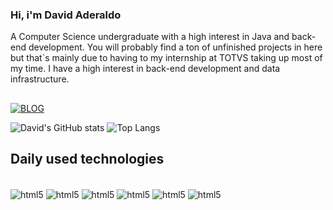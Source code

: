 ### Hi, i'm David Aderaldo
A Computer Science undergraduate with a high interest in Java and back-end development.
You will probably find a ton of unfinished projects in here but that`s mainly due to having to my internship at TOTVS taking up most of my time.
I have a high interest in back-end development and data infrastructure.
##
[![BLOG](https://img.shields.io/badge/LinkedIn-0077B5?style=for-the-badge&logo=linkedin&logoColor=white)](https://www.linkedin.com/in/david-aderaldo/)

![David's GitHub stats](https://github-readme-stats.vercel.app/api?username=davidade300&show_icons=true&theme=radical) ![Top Langs](https://github-readme-stats.vercel.app/api/top-langs/?username=davidade300&layout=compact)



## Daily used technologies

<div style="display: inline-block"><br>
    <img align="center" alt="html5" 
    src="https://img.shields.io/badge/Java-ED8B00?style=for-the-badge&logo=openjdk&logoColor=white">
    <img align="center" alt="html5" 
    src="https://img.shields.io/badge/HTML-239120?style=for-the-badge&logo=html5&logoColor=white">
    <img align="center" alt="html5" 
    src="https://img.shields.io/badge/Python-14354C?style=for-the-badge&logo=python&logoColor=white">
    <img align="center" alt="html5" 
    src="https://img.shields.io/badge/MongoDB-4EA94B?style=for-the-badge&logo=mongodb&logoColor=white">
    <img align="center" alt="html5" 
    src="https://img.shields.io/badge/Fedora-294172?style=for-the-badge&logo=fedora&logoColor=white">
      <img align="center" alt="html5" 
    src=https://img.shields.io/badge/Microsoft_SQL_Server-CC2927?style=for-the-badge&logo=microsoft-sql-server&logoColor=white">
</div>
